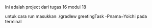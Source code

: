 Ini adalah project dari tugas 16 modul 18 

untuk cara run masukkan ./gradlew greetingTask -Pnama=Yoichi pada terminal
